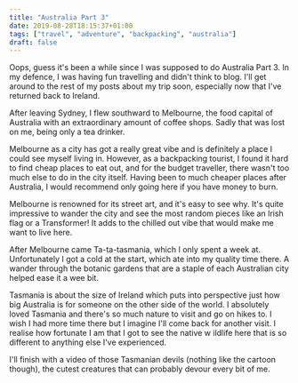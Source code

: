 ```yaml
---
title: "Australia Part 3"
date: 2019-08-28T18:15:37+01:00
tags: ["travel", "adventure", "backpacking", "australia"]
draft: false
---
```


Oops, guess it's been a while since I was supposed to do Australia Part 3. In my defence, 
I was having fun travelling and didn't think to blog. I'll get around to the rest of my 
posts about my trip soon, especially now that I've returned back to Ireland.

After leaving Sydney, I flew southward to Melbourne, the food capital of Australia with an
extraordinary amount of coffee shops. Sadly that was lost on me, being only a tea drinker.

Melbourne as a city has got a really great vibe and is definitely a place I could see 
myself living in. However, as a backpacking tourist, I found it hard to find cheap places 
to eat out, and for the budget traveller, there wasn't too much else to do in the city itself. 
Having been to much cheaper places after Australia, I would recommend only going here if you 
have money to burn.

Melbourne is renowned for its street art, and it's easy to see why. It's quite impressive 
to wander the city and see the most random pieces like an Irish flag or a Transformer! It 
adds to the chilled out vibe that would make me want to live here.

After Melbourne came Ta-ta-tasmania, which I only spent a week at. Unfortunately I got a 
cold at the start, which ate into my quality time there. A wander through the botanic gardens 
that are a staple of each Australian city helped ease it a wee bit.

Tasmania is about the size of Ireland which puts into perspective just how big Australia
is for someone on the other side of the world. I absolutely loved Tasmania and there's so 
much nature to visit and go on hikes to. I wish I had more time there but I imagine I'll 
come back for another visit. I realise how fortunate I am that I got to see the native w
ildlife here that is so different to anything else I've experienced.

I'll finish with a video of those Tasmanian devils (nothing like the cartoon though), 
the cutest creatures that can probably devour every bit of me.


